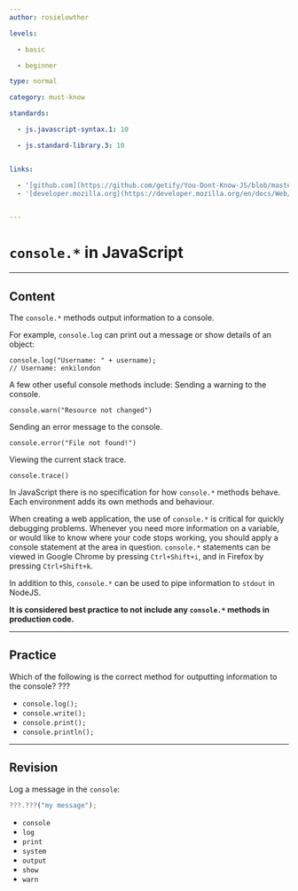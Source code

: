 ```yaml
---
author: rosielowther

levels:

  - basic

  - beginner

type: normal

category: must-know

standards:

  - js.javascript-syntax.1: 10

  - js.standard-library.3: 10


links:

  - '[github.com](https://github.com/getify/You-Dont-Know-JS/blob/master/async%20&%20performance/ch1.md){website}'
  - '[developer.mozilla.org](https://developer.mozilla.org/en/docs/Web/API/Console/log){website}'


---
```


# `console.*` in JavaScript

---
## Content

The `console.*` methods output information to a console.

For example, `console.log` can print out a message or show details of an object:
```
console.log("Username: " + username);
// Username: enkilondon
```

A few other useful console methods include:
Sending a warning to the console.
```
console.warn("Resource not changed")
```
Sending an error message to the console.
```
console.error("File not found!")
```
Viewing the current stack trace.
```
console.trace()
```


In JavaScript there is no specification for how `console.*` methods behave. Each environment adds its own methods and behaviour. 

When creating a web application, the use of `console.*` is critical for quickly debugging problems. Whenever you need more information on a variable, or would like to know where your code stops working, you should apply a console statement at the area in question. `console.*` statements can be viewed in Google Chrome by pressing `Ctrl+Shift+i`, and in Firefox by pressing `Ctrl+Shift+k`.

In addition to this, `console.*` can be used to pipe information to `stdout` in NodeJS.

**It is considered best practice to not include any `console.*` methods in production code.**

---
## Practice

Which of the following is the correct method for outputting information to the console? ???


* `console.log();`
* `console.write();`
* `console.print();`
* `console.println();`

---
## Revision

Log a message in the `console`:
```javascript
???.???("my message");
```


* `console`
* `log`
* `print`
* `system`
* `output`
* `show`
* `warn`

